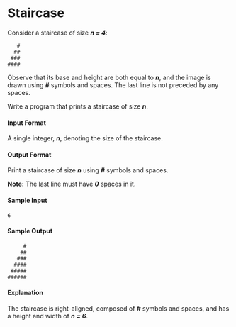 # Staircase

Consider a staircase of size __*n = 4*__:
```
   #
  ##
 ###
####
```

Observe that its base and height are both equal to __*n*__, and the image is drawn using __*#*__ symbols and spaces. The last line is not preceded by any spaces.

Write a program that prints a staircase of size __*n*__.

#### Input Format
A single integer, __*n*__, denoting the size of the staircase.

#### Output Format
Print a staircase of size __*n*__ using __*#*__ symbols and spaces.

__Note:__ The last line must have __*0*__ spaces in it.

#### Sample Input
```
6
```

#### Sample Output
```
     #
    ##
   ###
  ####
 #####
######
```

#### Explanation
The staircase is right-aligned, composed of __*#*__ symbols and spaces, and has a height and width of __*n = 6*__.
